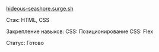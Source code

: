 <a href="http://hideous-seashore.surge.sh/">hideous-seashore.surge.sh</a>

Стэк:
HTML, CSS

Закрепление навыков:
CSS: Позиционирование
CSS: Flex

Статус:
Готово
